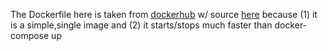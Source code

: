 The Dockerfile here is taken from [dockerhub] w/ source [here][github]
because (1) it is a simple,single image and (2) it starts/stops much faster than docker-compose up

[dockerhub]: https://hub.docker.com/r/spotify/kafka/dockerfile

[github]: https://github.com/spotify/docker-kafka